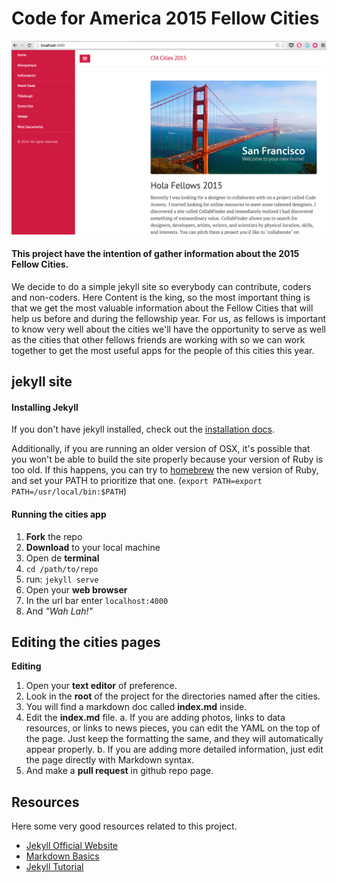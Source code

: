 # Code for America 2015 Fellow Cities

![alt tag](https://raw.githubusercontent.com/inaki/cities/master/public/images/snapshot.png?token=AAdoq6kUUreX__04LAZwJvp7nZXZlDenks5UUZYKwA%3D%3D)

#### This project have the intention of gather information about the 2015 Fellow Cities.


We decide to do a simple jekyll site so everybody can contribute, coders and non-coders.
Here Content is the king, so the most important thing is that we get the most valuable information
about the Fellow Cities that will help us before and during the fellowship year. For us, as fellows
is important to know very well about the cities we'll have the opportunity to serve as well as the
cities that other fellows friends are working with so we can work together to get the most useful apps
for the people of this cities this year.

## jekyll site

#### Installing Jekyll

If you don't have jekyll installed, check out the [installation docs](http://jekyllrb.com/docs/installation/). 

Additionally, if you are running an older version of OSX, it's possible that you won't be able to build the site properly because your version of Ruby is too old. If this happens, you can try to [homebrew](http://brew.sh/) the new version of Ruby, and set your PATH to prioritize that one. (`export PATH=export PATH=/usr/local/bin:$PATH`)

#### Running the cities app

 1. **Fork** the repo
 2. **Download** to your local machine
 3. Open de **terminal**
 4. ``cd /path/to/repo``
 5. run: ```jekyll serve```
 6. Open your **web browser**  
 7. In the url bar enter ```localhost:4000```
 8. And *"Wah Lah!"*

## Editing the cities pages
**Editing**
 1. Open your **text editor** of preference.
 2. Look in the **root** of the project for the directories named after the cities.
 3. You will find a markdown doc called **index.md** inside.
 4. Edit the **index.md** file.
   a. If you are adding photos, links to data resources, or links to news pieces, you can edit the YAML on the top of the page. Just keep the formatting the same, and they will automatically appear properly.
   b. If you are adding more detailed information, just edit the page directly with Markdown syntax.
 5. And make a **pull request** in github repo page.

## Resources
Here some very good resources related to this project.

- [Jekyll Official Website](http://jekyllrb.com/)
- [Markdown Basics](https://help.github.com/articles/markdown-basics/)
- [Jekyll Tutorial](https://www.youtube.com/watch?v=iWowJBRMtpc)
